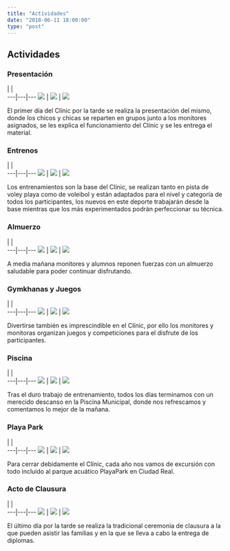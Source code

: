 ```yaml
---
title: "Actividades"
date: "2018-06-11 18:00:00"
type: "post"
---
```


## Actividades

### Presentación
   |   |   
---|---|---
![](presentacion-1.jpg) | ![](presentacion-2.jpg) | ![](presentacion-3.jpg)

El primer día del Clínic por la tarde se realiza la presentación del
mismo, donde los chicos y chicas se reparten en grupos junto a los
monitores asignados, se les explica el funcionamiento del Clínic y se
les entrega el material.


### Entrenos
   |   |   
---|---|---
![](entrenos-1.jpg) | ![](entrenos-2.jpg) | ![](entrenos-3.jpg)

Los entrenamientos son la base del Clínic, se realizan tanto en pista
de voley playa como de voleibol y están adaptados para el nivel y
categoría de todos los participantes, los nuevos en este deporte
trabajarán desde la base mientras que los más experimentados podrán
perfeccionar su técnica.


### Almuerzo
   |   |   
---|---|---
![](almuerzo-1.jpg) | ![](almuerzo-2.jpg) | ![](almuerzo-3.jpg)

A media mañana monitores y alumnos reponen fuerzas con un almuerzo
saludable para poder continuar disfrutando.


### Gymkhanas y Juegos
   |   |   
---|---|---
![](juegos-1.jpg) | ![](juegos-2.jpg) | ![](juegos-3.jpg)

Divertirse también es imprescindible en el Clínic, por ello los
monitores y monitoras organizan juegos y competiciones para el
disfrute de los participantes.


### Piscina
   |   |   
---|---|---
![](piscina-1.jpg) | ![](piscina-2.jpg) | ![](piscina-3.jpg)

Tras el duro trabajo de entrenamiento, todos los días terminamos con
un merecido descanso en la Piscina Municipal, donde nos refrescamos y
comentamos lo mejor de la mañana.


### Playa Park
   |   |   
---|---|---
![](playapark-1.jpg) | ![](playapark-2.jpg) | ![](playapark-3.jpg)

Para cerrar debidamente el Clínic, cada año nos vamos de excursión con
todo incluido al parque acuático PlayaPark en Ciudad Real.


### Acto de Clausura
   |   |   
---|---|---
![](clausura-1.jpg) | ![](clausura-2.jpg) | ![](clausura-3.jpg)

El último día por la tarde se realiza la tradicional ceremonia de
clausura a la que pueden asistir las familias y en la que se lleva a
cabo la entrega de diplomas.
